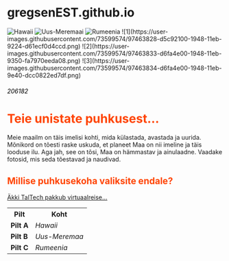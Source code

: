 # gregsenEST.github.io
<img src="https://user-images.githubusercontent.com/73599574/97463828-d5c92100-1948-11eb-9224-d61ecf0d4ccd.png" alt="Hawaii">
<img src="97463833-d6fa4e00-1948-11eb-9350-fa7970eeda08.png" alt="Uus-Meremaai">
<img src="97463834-d6fa4e00-1948-11eb-9e40-dcc0822ed7df.png" alt="Rumeenia">
![1](https://user-images.githubusercontent.com/73599574/97463828-d5c92100-1948-11eb-9224-d61ecf0d4ccd.png)
![2](https://user-images.githubusercontent.com/73599574/97463833-d6fa4e00-1948-11eb-9350-fa7970eeda08.png)
![3](https://user-images.githubusercontent.com/73599574/97463834-d6fa4e00-1948-11eb-9e40-dcc0822ed7df.png)

<h6 style="color:Black;">206182</h6>
<h1 style="color:OrangeRed;">Teie unistate puhkusest... </h1>

<p>Meie maailm on täis imelisi kohti, mida külastada, avastada ja uurida. Mõnikord on tõesti raske uskuda, et planeet Maa on nii imeline ja täis looduse ilu. Aga jah, see on tõsi, Maa on hämmastav ja ainulaadne. Vaadake fotosid, mis seda tõestavad ja naudivad.</p>

<h2><b style="color:OrangeRed;">Millise puhkusekoha valiksite endale?</b></h2>

<p><a href="https://taltech.ee/">Äkki TalTech pakkub virtuaalreise... </a></p>

<table style="width:100%">
  <tr>
    <th>Pilt</th>
    <th>Koht</th>
  </tr>
  <tr>
    <td><b>Pilt A
    <td><i>Hawaii
  <tr>
    <td><b>Pilt B
    <td><i>Uus-Meremaa
  <tr>
    <td><b>Pilt C
    <td><i>Rumeenia
